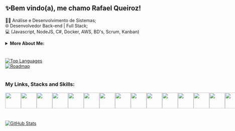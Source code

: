 ## ✨Bem vindo(a), me chamo Rafael Queiroz!

👨‍💻 Análise e Desenvolvimento de Sistemas;  
🌐 Desenvolvedor Back-end | Full Stack;  
💻 (Javascript, NodeJS, C#, Docker, AWS, BD's, Scrum, Kanban)


<details>
    <summary> <b> More About Me: </b> </summary>
    
- 📚 English: Yes! I can talk, write, listen and read.
- 💬 Tell me your needs and call me to work!
- 📫 How to reach me: potiguarsolutions@gmail.com

</details>

#

<div style="display: flex; position: initial; align-items: stretch; justify-content: space-between;">
    <a href="https://github.com/rafapotiguar/">
    <img src="https://github-readme-stats.vercel.app/api/top-langs?username=rafapotiguar&hide_progress=true&layout=compact&langs_count=4&theme=react"  alt="Top Languages" />
    </a>
</div>

<div style="display: inline-grid; position: relative; align-items: stretch; justify-content: space-between;">
    <a href="https://roadmap.sh/u/rafael">
    <img src="https://roadmap.sh/card/tall/6616ee8e342426a4c80ba9d8?variant=dark"  alt="Roadmap" />
    </a>
</div>

#
### My Links, Stacks and Skills:
<div style="display: flex; align-items: center; justify-content: space-between;">
    <a href="https://www.linkedin.com/in/rafapotiguar/">
    <img width="50" height="50" src="https://cdn.jsdelivr.net/gh/devicons/devicon@latest/icons/linkedin/linkedin-original.svg" /></a>
    <img width="50" height="50" src="https://cdn.jsdelivr.net/gh/devicons/devicon@latest/icons/html5/html5-plain-wordmark.svg" />
    <img width="50" height="50" src="https://cdn.jsdelivr.net/gh/devicons/devicon@latest/icons/css3/css3-plain-wordmark.svg" />
    <img width="50" height="50" src="https://cdn.jsdelivr.net/gh/devicons/devicon@latest/icons/javascript/javascript-original.svg" />
    <img width="50" height="50" src="https://cdn.jsdelivr.net/gh/devicons/devicon@latest/icons/kubernetes/kubernetes-plain-wordmark.svg" />
    <img width="50" height="50" src="https://cdn.jsdelivr.net/gh/devicons/devicon@latest/icons/terraform/terraform-original.svg" />
    <img width="50" height="50" src="https://cdn.jsdelivr.net/gh/devicons/devicon@latest/icons/postgresql/postgresql-plain-wordmark.svg" />
    <img width="50" height="50" src="https://cdn.jsdelivr.net/gh/devicons/devicon@latest/icons/vscode/vscode-original-wordmark.svg" />
    <img width="50" height="50" src="https://cdn.jsdelivr.net/gh/devicons/devicon@latest/icons/python/python-original-wordmark.svg" />
    <img width="50" height="50" src="https://cdn.jsdelivr.net/gh/devicons/devicon@latest/icons/windows11/windows11-original-wordmark.svg" />
    <img width="50" height="50" src="https://cdn.jsdelivr.net/gh/devicons/devicon@latest/icons/linux/linux-original.svg" />
    <img width="50" height="50" src="https://cdn.jsdelivr.net/gh/devicons/devicon@latest/icons/docker/docker-plain-wordmark.svg" />
    <img width="50" height="50" src="https://cdn.jsdelivr.net/gh/devicons/devicon@latest/icons/bootstrap/bootstrap-original-wordmark.svg" />
    <img width="50" height="50" src="https://cdn.jsdelivr.net/gh/devicons/devicon@latest/icons/amazonwebservices/amazonwebservices-plain-wordmark.svg" />
    <img width="50" height="50" src="https://cdn.jsdelivr.net/gh/devicons/devicon@latest/icons/git/git-plain-wordmark.svg" />
</div>            
          
#

<div style="display: flex; justify-content: space-between;">
    <a href="https://github.com/rafapotiguar/">
    <img src="https://github-readme-stats.vercel.app/api?username=rafapotiguar&show_icons=true&theme=react"  alt="GitHub Stats" />
    </a>
</div>
  
#       
